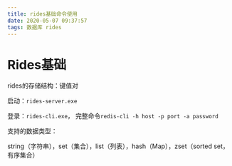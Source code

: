 ```yaml
---
title: rides基础命令使用
date: 2020-05-07 09:37:57
tags: 数据库 rides
---
```


# Rides基础

<!--more-->

rides的存储结构：键值对

启动：`rides-server.exe`  

登录：`rides-cli.exe`， 完整命令`redis-cli -h host -p port -a password`

支持的数据类型：

string（字符串），set（集合），list（列表），hash（Map），zset（sorted set，有序集合）